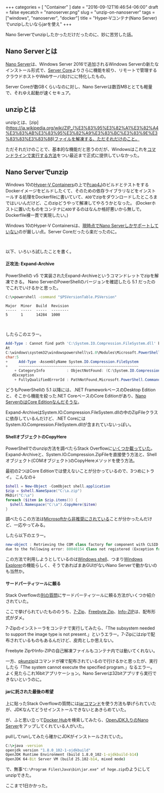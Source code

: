 +++
categories = [ "Container" ]
date = "2016-09-12T16:46:54-06:00"
draft = false
eyecatch = "nanoserver.png"
slug = "unzip-on-nanoserver"
tags = ["windows", "nanoserver", "docker"]
title = "Hyper-Vコンテナ(Nano Server)でunzipしたいならjarを使え"
+++

Nano Serverでunzipしたかっただけだったのに、妙に苦労した話。

## Nano Serverとは
[Nano Server](https://technet.microsoft.com/en-us/windows-server-docs/compute/nano-server/getting-started-with-nano-server)は、Windows Server 2016で追加されるWindows Serverの新たなインストール形式で、[Server Core](https://en.wikipedia.org/wiki/Server_Core)よりさらに機能を絞り、リモートで管理するクラウドホストやWebサーバ向けにに特化したもの。

Server Coreが数GBくらいなのに対し、Nano Serverは数百MBととても軽量で、それゆえ起動が速くセキュア。

## unzipとは
unzipとは、[zip](https://ja.wikipedia.org/wiki/ZIP_(%E3%83%95%E3%82%A1%E3%82%A4%E3%83%AB%E3%83%95%E3%82%A9%E3%83%BC%E3%83%9E%E3%83%83%E3%83%88)ファイルを解凍する、ただそれだけのこと。

ただそれだけのことで、基本的な機能だと思うのだが、Windowsはこれを[コマンドラインで実行する方法](https://technet.microsoft.com/en-us/library/dn841359.aspx)をつい最近まで正式に提供していなかった。

## Nano Serverでunzip
Windows 10の[Hyper-V Containers](https://tbd.kaitoy.xyz/2016/01/22/pcap4j-meets-windows-containers/#windows-containers%E3%81%A8%E3%81%AF)の上で[Pcap4J](https://github.com/kaitoy/pcap4j)のビルドとテストをするDockerイメージをビルドしたくて、そのための依存ライブラリなどをインストールする処理をDockerfileに書いていて、`ADD`でzipをダウンロードしたところまではいいんだけど、このzipどうやって解凍してやろうかとなった。
(Dockerホストに置いたものをコンテナに`ADD`するのはなんか格好悪いから無しで。Dockerfile裸一貫で実現したい。)

Windows 10のHyper-V Containersは、[現時点でNano Serverしかサポートしていない](https://social.msdn.microsoft.com/Forums/en-US/9eea93ac-18de-4953-bc7c-efd76a155526/are-microsoftwindowsservercore-containers-working-on-windows-10?forum=windowscontainers)のが厳しい点。Server Coreだったら楽だったのに。

<br>

以下、いろいろ試したことを書く。

#### 正攻法: Expand-Archive
PowerShellの v5 で実装されたExpand-Archiveというコマンドレットでzipを解凍できる。
Nano ServerのPowerShellのバージョンを確認したら 5.1 だったのでこれでいけるかと思った。

```cmd
C:\>powershell -command "$PSVersionTable.PSVersion"

Major  Minor  Build  Revision
-----  -----  -----  --------
5      1      14284  1000
```

<br>

したらこのエラー。

```powershell
Add-Type : Cannot find path 'C:\System.IO.Compression.FileSystem.dll' because it does not exist.
At
C:\windows\system32\windowspowershell\v1.0\Modules\Microsoft.PowerShell.Archive\Microsoft.PowerShell.Archive.psm1:914
char:5
+     Add-Type -AssemblyName System.IO.Compression.FileSystem
+     ~~~~~~~~~~~~~~~~~~~~~~~~~~~~~~~~~~~~~~~~~~~~~~~~~~~~~~~
    + CategoryInfo          : ObjectNotFound: (C:\System.IO.Compression.FileSystem.dll:String) [Add-Type], ItemNotFoun
   dException
    + FullyQualifiedErrorId : PathNotFound,Microsoft.PowerShell.Commands.AddTypeCommand
```

どうもPowerShellの 5.1 以降には、.NET FrameworkベースのDesktop Editionと、そこから機能を絞った.NET CoreベースのCore Editionがあり、[Nano ServerのはCore Editionなんだそうな](https://technet.microsoft.com/en-us/windows-server-docs/compute/nano-server/powershell-on-nano-server)。

Expand-ArchiveはSystem.IO.Compression.FileSystem.dllの中のZipFileクラスに依存しているんだけど、.NET CoreにはSystem.IO.Compression.FileSystem.dllが含まれていないっぽい。

#### ShellオブジェクトのCopyHere
PowerShellでのunzip方法を調べたらStack Overflowに[いくつか載っていた](http://stackoverflow.com/questions/27768303/how-to-unzip-a-file-in-powershell)。
Expand-Archiveと、System.IO.Compression.ZipFileを直接使う方法と、Shellオブジェクト(COMオブジェクト)のCopyHereメソッドを使う方法。

最初の2つはCore Editionでは使えないことが分かっているので、3つめにトライ。
こんなの↓

```powershell
$shell = New-Object -ComObject shell.application
$zip = $shell.NameSpace("C:\a.zip")
MkDir("C:\a")
foreach ($item in $zip.items()) {
  $shell.Namespace("C:\a").CopyHere($item)
}
```

調べたらこの方法は[Microsoftから非推奨にされている](https://support.microsoft.com/ja-jp/kb/2679832)ことが分かったんだけど、一応やってみる。

したら以下のエラー。

```powershell
new-object : Retrieving the COM class factory for component with CLSID {00000000-0000-0000-0000-000000000000} failed
due to the following error: 80040154 Class not registered (Exception from HRESULT: 0x80040154 (REGDB_E_CLASSNOTREG)).
```

この方法で利用しようとしているのは[Windows shell](https://en.wikipedia.org/wiki/Windows_shell)、つまり[Windows Explorer](https://ja.wikipedia.org/wiki/Windows_Explorer)の機能らしく、そうであればまあGUIがないNano Serverで動かないのも当然か。

#### サードパーティツールに頼る
Stack Overflowの[別の質問](http://stackoverflow.com/questions/1021557/how-to-unzip-a-file-using-the-command-line)にサードパーティツールに頼る方法がいくつか紹介されていた。

ここで挙げられていたもののうち、[7-Zip](http://www.7-zip.org/download.html)、[Freebyte Zip](http://www.freebyte.com/fbzip/)、[Info-ZIP](http://infozip.sourceforge.net/)は、配布形式がダメ。

7-Zipのインストーラをコンテナで実行してみたら、「The subsystem needed to support the image type is not present.」というエラー。7-Zipにはzipで配布されているものもあるんだけど、皮肉としか思えない。

Freebyte ZipやInfo-ZIPの自己解凍ファイルもコンテナ内では動いてくれない。

一方、[pkunzip](http://membrane.com/synapse/library/pkunzip.html)はコマンドが裸で配布されているので行けるかと思ったが、実行したら「The system cannot execute the specified program.」なるエラー。
よく見たらこれ16bitアプリケーション。Nano Serverは32bitアプリすら実行できないというのに。

#### jarに託された最後の希望
上に貼ったStack Overflowの質問には[jarコマンド](https://docs.oracle.com/javase/8/docs/technotes/tools/unix/jar.html)を使う方法も挙げられていたが、JDKなんてどうせインストールできないとあきらめていた。

が、ふと思い立って[Docker Hub](https://hub.docker.com/)を検索してみたら、[OpenJDK入りのNano Server](https://hub.docker.com/r/michaeltlombardi/nanoserveropenjdk/)をアップしてくれている人がいた。

pullしてrunしてみたら確かにJDKがインストールされていた。

```cmd
C:\>java -version
openjdk version "1.8.0_102-1-ojdkbuild"
OpenJDK Runtime Environment (build 1.8.0_102-1-ojdkbuild-b14)
OpenJDK 64-Bit Server VM (build 25.102-b14, mixed mode)
```

で、無事`"C:\Program Files\Java\bin\jar.exe" xf hoge.zip`のようにしてunzipできた。

ここまで1日かかった。
